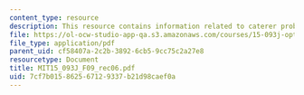 ```yaml
---
content_type: resource
description: This resource contains information related to caterer problem.
file: https://ol-ocw-studio-app-qa.s3.amazonaws.com/courses/15-093j-optimization-methods-fall-2009/7cf7b015862567129337b21d98caef0a_MIT15_093J_F09_rec06.pdf
file_type: application/pdf
parent_uid: cf58407a-2c2b-3892-6cb5-9cc75c2a27e8
resourcetype: Document
title: MIT15_093J_F09_rec06.pdf
uid: 7cf7b015-8625-6712-9337-b21d98caef0a
---
```

